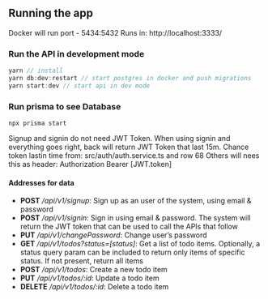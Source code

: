 
## Running the app


Docker will run port - 5434:5432
Runs in:
http://localhost:3333/

### Run the API in development mode
```javascript
yarn // install
yarn db:dev:restart // start postgres in docker and push migrations
yarn start:dev // start api in dev mode
```

### Run prisma to see Database
```
npx prisma start
```

Signup and signin do not need JWT Token. When using signin and everything goes right, back will return JWT Token that last 15m. Chance token lastin time from: src/auth/auth.service.ts  and row 68 
Others will nees this as header:
Authorization Bearer [JWT.token]

#### Addresses for data
- **POST** */api/v1/signup*: Sign up as an user of the system, using email & password
- **POST** */api/v1/signin*: Sign in using email & password. The system will return the JWT token that can be used to call the APIs that follow
- **PUT** */api/v1/changePassword*: Change user’s password
- **GET** */api/v1/todos?status=[status]*: Get a list of todo items. Optionally, a status query param can be included to return only items of specific status. If not present, return all items
- **POST** */api/v1/todos*: Create a new todo item
- **PUT** */api/v1/todos/:id*: Update a todo item
- **DELETE** */api/v1/todos/:id*: Delete a todo item
